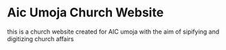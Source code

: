 # Aic Umoja Church Website
 this is a church website created for AIC umoja with the aim of sipifying and digitizing church affairs
